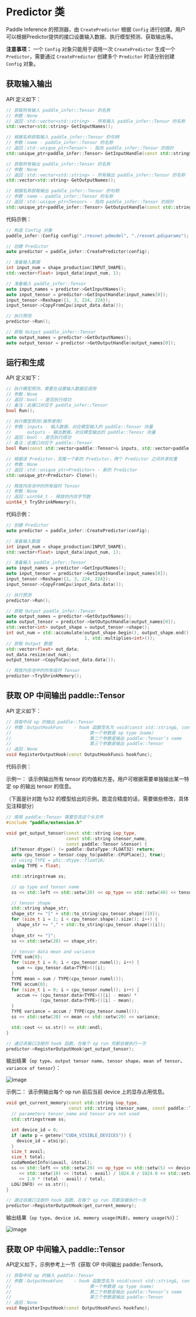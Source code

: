 # Predictor 类

Paddle Inference 的预测器，由 `CreatePredictor` 根据 `Config` 进行创建。用户可以根据Predictor提供的接口设置输入数据、执行模型预测、获取输出等。

**注意事项：**
一个 `Config` 对象只能用于调用一次 `CreatePredictor` 生成一个 `Predictor`，需要通过 `CreatePredictor` 创建多个 `Predictor` 时请分别创建 `Config` 对象。

## 获取输入输出

API 定义如下：

```c++
// 获取所有输入 paddle_infer::Tensor 的名称
// 参数：None
// 返回：std::vector<std::string> - 所有输入 paddle_infer::Tensor 的名称
std::vector<std::string> GetInputNames();

// 根据名称获取输入 paddle_infer::Tensor 的句柄
// 参数：name - paddle_infer::Tensor 的名称
// 返回：std::unique_ptr<Tensor> - 指向 paddle_infer::Tensor 的指针
std::unique_ptr<paddle_infer::Tensor> GetInputHandle(const std::string& name);

// 获取所有输出 paddle_infer::Tensor 的名称
// 参数：None
// 返回：std::vector<std::string> - 所有输出 paddle_infer::Tensor 的名称
std::vector<std::string> GetOutputNames();

// 根据名称获取输出 paddle_infer::Tensor 的句柄
// 参数：name - paddle_infer::Tensor 的名称
// 返回：std::unique_ptr<Tensor> - 指向 paddle_infer::Tensor 的指针
std::unique_ptr<paddle_infer::Tensor> GetOutputHandle(const std::string& name);
```

代码示例：

```c++
// 构造 Config 对象
paddle_infer::Config config("./resnet.pdmodel", "./resnet.pdiparams");

// 创建 Predictor
auto predictor = paddle_infer::CreatePredictor(config);

// 准备输入数据
int input_num = shape_production(INPUT_SHAPE);
std::vector<float> input_data(input_num, 1);

// 准备输入 paddle_infer::Tensor
auto input_names = predictor->GetInputNames();
auto input_tensor = predictor->GetInputHandle(input_names[0]);
input_tensor->Reshape({1, 3, 224, 224});
input_tensor->CopyFromCpu(input_data.data());

// 执行预测
predictor->Run();

// 获取 Output paddle_infer::Tensor
auto output_names = predictor->GetOutputNames();
auto output_tensor = predictor->GetOutputHandle(output_names[0]);
```

## 运行和生成

API 定义如下：

```c++
// 执行模型预测，需要在设置输入数据后调用
// 参数：None
// 返回：bool - 是否执行成功
// 备注：此接口对应于 paddle_infer::Tensor
bool Run();

// 执行模型预测(推荐使用)
// 参数：inputs - 输入数据，对应模型输入的 paddle::Tensor 向量
//      outputs - 输出数据，对应模型输出的 paddle::Tenosr 向量
// 返回：bool - 是否执行成功
// 备注：此接口对应于 paddle::Tensor
bool Run(const std::vector<paddle::Tensor>& inputs, std::vector<paddle::Tensor> * outputs);

// 根据该 Predictor，克隆一个新的 Predictor，两个 Predictor 之间共享权重
// 参数：None
// 返回：std::unique_ptr<Predictor> - 新的 Predictor
std::unique_ptr<Predictor> Clone();

// 释放内存池中的所有临时 Tensor
// 参数：None
// 返回：uint64_t - 释放的内存字节数
uint64_t TryShrinkMemory();
```

代码示例：

```c++
// 创建 Predictor
auto predictor = paddle_infer::CreatePredictor(config);

// 准备输入数据
int input_num = shape_production(INPUT_SHAPE);
std::vector<float> input_data(input_num, 1);

// 准备输入 paddle_infer::Tensor
auto input_names = predictor->GetInputNames();
auto input_tensor = predictor->GetInputHandle(input_names[0]);
input_tensor->Reshape({1, 3, 224, 224});
input_tensor->CopyFromCpu(input_data.data());

// 执行预测
predictor->Run();

// 获取 Output paddle_infer::Tensor
auto output_names = predictor->GetOutputNames();
auto output_tensor = predictor->GetOutputHandle(output_names[0]);
std::vector<int> output_shape = output_tensor->shape();
int out_num = std::accumulate(output_shape.begin(), output_shape.end(), 
                              1, std::multiplies<int>());
// 获取 Output 数据
std::vector<float> out_data;
out_data.resize(out_num);
output_tensor->CopyToCpu(out_data.data());

// 释放内存池中的所有临时 Tensor
predictor->TryShrinkMemory();
```

## 获取 OP 中间输出 paddle::Tensor

API 定义如下：

```c++
// 获取中间 op 的输出 paddle::Tensor
// 参数：OutputHookFunc    - hook 函数签名为 void(const std::string&, const std::string&, const paddle::Tensor&)
//                              第一个参数是 op type（name）
//                              第二个参数是输出 paddle::Tensor‘s name
//                              第三个参数是输出 paddle::Tensor
// 返回：None
void RegisterOutputHook(const OutputHookFunc& hookfunc);
```

代码示例：

示例一：
该示例输出所有 tensor 的均值和方差。用户可根据需要单独输出某一特定 op 的输出 tensor 的信息。

（下面是针对跑 fp32 的模型给出的示例。跑混合精度的话，需要做些修改，具体见注释部分）
```cpp
// 使用 paddle::Tensor 需要包含这个头文件
#include "paddle/extension.h"

void get_output_tensor(const std::string &op_type,
                       const std::string &tensor_name,
                       const paddle::Tensor &tensor) {
  if(tensor.dtype() != paddle::DataType::FLOAT32) return;
  auto cpu_tensor = tensor.copy_to(paddle::CPUPlace{}, true);
  // using TYPE = phi::dtype::float16;
  using TYPE = float;

  std::stringstream ss;

  // op type and tensor name
  ss << std::left << std::setw(20) << op_type << std::setw(40) << tensor_name;

  // tensor shape
  std::string shape_str;
  shape_str += "[" + std::to_string(cpu_tensor.shape()[0]);
  for (size_t i = 1; i < cpu_tensor.shape().size(); i++) {
    shape_str += "," + std::to_string(cpu_tensor.shape()[i]);
  }
  shape_str += "]";
  ss << std::setw(20) << shape_str;

  // tensor data mean and variance
  TYPE sum{0};
  for (size_t i = 0; i < cpu_tensor.numel(); i++) {
    sum += cpu_tensor.data<TYPE>()[i];
  }
  TYPE mean = sum / TYPE(cpu_tensor.numel());
  TYPE accum{0};
  for (size_t i = 0; i < cpu_tensor.numel(); i++) {
    accum += (cpu_tensor.data<TYPE>()[i] - mean) *
             (cpu_tensor.data<TYPE>()[i] - mean);
  }
  TYPE variance = accum / TYPE(cpu_tensor.numel());
  ss << std::setw(20) << mean << std::setw(20) << variance;

  std::cout << ss.str() << std::endl;
}

// 通过该接口注册的 hook 函数，在每个 op run 完都会被执行一次
predictor->RegisterOutputHook(get_output_tensor);
```

输出结果（`op type`、`output tensor name`、`tensor shape`、`mean of tensor`、`variance of tensor`）：

![image](https://user-images.githubusercontent.com/23653004/195584773-42bc2e95-87b0-40b4-9b61-48adb5fa142a.png)

示例二：
该示例输出每个 op run 前后当前 device 上的显存占用信息。
```cpp
void get_current_memory(const std::string &op_type,
                        const std::string &tensor_name, const paddle::Tensor &tensor) {
  // parameters tensor_name and tensor are not used
  std::stringstream ss;

  int device_id = 0;
  if (auto p = getenv("CUDA_VISIBLE_DEVICES")) {
    device_id = atoi(p);
  }
  size_t avail;
  size_t total;
  cudaMemGetInfo(&avail, &total);
  ss << std::left << std::setw(20) << op_type << std::setw(5) << device_id
     << std::setw(10) << (total - avail) / 1024.0 / 1024.0 << std::setw(5)
     << 1.0 * (total - avail) / total;
  LOG(INFO) << ss.str();
}

// 通过该接口注册的 hook 函数，在每个 op run 完都会被执行一次
predictor->RegisterOutputHook(get_current_memory);
```

输出结果（`op type`、`device id`、`memory usage(MiB)`、`memory usage(%)`）：

![image](https://user-images.githubusercontent.com/23653004/196133166-7705c00b-2d0a-499d-bfae-39ecb5b1e9e4.png)

## 获取 OP 中间输入 paddle::Tensor
API定义如下，示例参考上一节《获取 OP 中间输出 paddle::Tensor》。
```c++
// 获取中间 op 的输入 paddle::Tensor
// 参数：OutputHookFunc    - hook 函数签名为 void(const std::string&, const std::string&, const paddle::Tensor&)
//                              第一个参数是 op type（name）
//                              第二个参数是输出 paddle::Tensor‘s name
//                              第三个参数是输出 paddle::Tensor
// 返回：None
void RegisterInputHook(const OutputHookFunc& hookfunc);
```